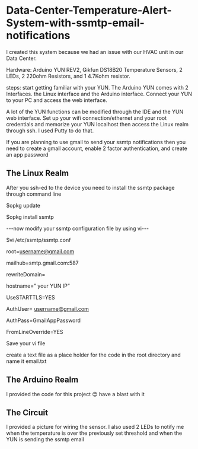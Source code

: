 # Data-Center-Temperature-Alert-System-with-ssmtp-email-notifications
I created this system because we had an issue with our HVAC unit in our Data Center.

Hardware: Arduino YUN REV2, Gikfun DS18B20 Temperature Sensors, 2 LEDs, 2 220ohm Resistors, and 1 4.7Kohm resistor.

steps: 
  start getting familiar with your YUN. The Arduino YUN comes with 2 Interfaces. the Linux interface and the Arduino interface.
Connect your YUN to your PC and access the web interface.

  A lot of the YUN functions can be modified through the IDE and the YUN web interface.
Set up your wifi connection/ethernet and your root credentials and memorize your YUN localhost 
then access the Linux realm through ssh. I used Putty to do that.
 
 If you are planning to use gmail to send your ssmtp notifications then you need to
create a gmail account, enable 2 factor authentication, and create an app password  


The Linux Realm
---------------

After you ssh-ed to the device you need to install the ssmtp package through command line

$opkg update

$opkg install ssmtp  

---now modify your ssmtp configuration file by using vi---

$vi  /etc/ssmtp/ssmtp.conf

  root=username@gmail.com 
  
  mailhub=smtp.gmail.com:587
  
  rewriteDomain= 
  
  hostname=” your YUN IP” 
  
  UseSTARTTLS=YES 
  
  AuthUser= username@gmail.com 
  
  AuthPass=GmailAppPassword 
  
  FromLineOverride=YES

Save your vi file

create a text file as a place holder for the code in the root directory and name it email.txt

The Arduino Realm
-----------------

  I provided the code for this project 😊 have a blast with it

The Circuit
-----------

  I provided a picture for wiring the sensor. I also used 2 LEDs to notify me when the temperature is over the previously set threshold
and when the YUN is sending the ssmtp email 
